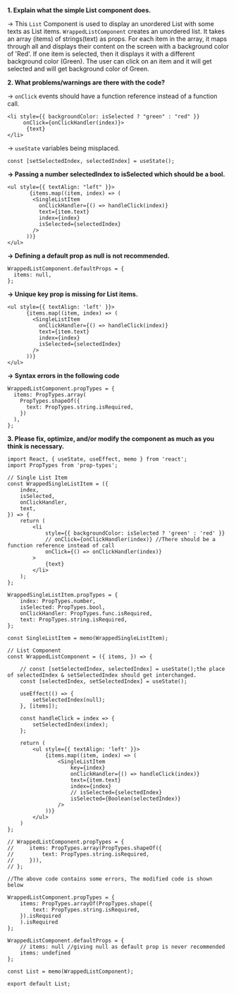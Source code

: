 **1. Explain what the simple List component does.**

-> This `List` Component is used to display an unordered List with some texts as List items. `WrappedListComponent` creates an unordered list. It takes an array (items) of strings(text) as props. For each item in the array, it maps through all and displays their content on the screen with a background color of 'Red'. If one item is selected, then it displays it with a different background color (Green). The user can click on an item and it will get selected and will get background color of Green.

**2. What problems/warnings are there with the code?**

-> `onClick` events should have a function reference instead of a function call.
```
<li style={{ backgroundColor: isSelected ? "green" : "red" }}
     onClick={onClickHandler(index)}>
      {text}
</li>
```
-> `useState` variables being misplaced.

`const [setSelectedIndex, selectedIndex] = useState();`

**-> Passing a number selectedIndex to isSelected which should be a bool.**
```
<ul style={{ textAlign: "left" }}>
       {items.map((item, index) => (
        <SingleListItem
          onClickHandler={() => handleClick(index)}
          text={item.text}
          index={index}
          isSelected={selectedIndex}
        />
      ))}
</ul>
```
**-> Defining a default prop as null is not recommended.**
```
WrappedListComponent.defaultProps = {
  items: null,
};
```
**-> Unique key prop is missing for List items.**
```
<ul style={{ textAlign: 'left' }}>
      {items.map((item, index) => (
        <SingleListItem
          onClickHandler={() => handleClick(index)}
          text={item.text}
          index={index}
          isSelected={selectedIndex}
        />
      ))}
</ul>
```
**-> Syntax errors in the following code**
```
WrappedListComponent.propTypes = {
  items: PropTypes.array(
    PropTypes.shapeOf({
      text: PropTypes.string.isRequired,
    })
  ),
};
```
**3. Please fix, optimize, and/or modify the component as much as you think is necessary.**
```
import React, { useState, useEffect, memo } from 'react';
import PropTypes from 'prop-types';

// Single List Item
const WrappedSingleListItem = ({
    index,
    isSelected,
    onClickHandler,
    text,
}) => {
    return (
        <li
            style={{ backgroundColor: isSelected ? 'green' : 'red' }}
            // onClick={onClickHandler(index)} //There should be a function reference instead of call
            onClick={() => onClickHandler(index)}
        >
            {text}
        </li>
    );
};

WrappedSingleListItem.propTypes = {
    index: PropTypes.number,
    isSelected: PropTypes.bool,
    onClickHandler: PropTypes.func.isRequired,
    text: PropTypes.string.isRequired,
};

const SingleListItem = memo(WrappedSingleListItem);

// List Component
const WrappedListComponent = ({ items, }) => {

    // const [setSelectedIndex, selectedIndex] = useState();the place of selectedIndex & setSelectedIndex should get interchanged.
    const [selectedIndex, setSelectedIndex] = useState();

    useEffect(() => {
        setSelectedIndex(null);
    }, [items]);

    const handleClick = index => {
        setSelectedIndex(index);
    };

    return (
        <ul style={{ textAlign: 'left' }}>
            {items.map((item, index) => (
                <SingleListItem
                    key={index}
                    onClickHandler={() => handleClick(index)}
                    text={item.text}
                    index={index}
                    // isSelected={selectedIndex}
                    isSelected={Boolean(selectedIndex)}
                />
            ))}
        </ul>
    )
};

// WrappedListComponent.propTypes = {
//     items: PropTypes.array(PropTypes.shapeOf({
//         text: PropTypes.string.isRequired,
//     })),
// };

//The above code contains some errors, The modified code is shown below

WrappedListComponent.propTypes = {
    items: PropTypes.arrayOf(PropTypes.shape({
        text: PropTypes.string.isRequired,
    }).isRequired
    ).isRequired
};

WrappedListComponent.defaultProps = {
    // items: null //giving null as default prop is never recommended
    items: undefined 
};

const List = memo(WrappedListComponent);

export default List;
```
